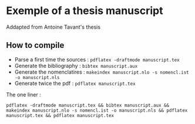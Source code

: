 # Exemple of a thesis manuscript

Addapted from Antoine Tavant's thesis


## How to compile


* Parse a first time the sources : `pdflatex -draftmode manuscript.tex`
* Generate the bibliography : `bibtex manuscript.aux`
* Generate the nomenclatires : `makeindex manuscript.nlo -s nomencl.ist -o manuscript.nls`
* Generate twice the pdf : `pdflatex manuscript.tex`

The one liner : 
```
pdflatex -draftmode manuscript.tex && bibtex manuscript.aux && makeindex manuscript.nlo -s nomencl.ist -o manuscript.nls && pdflatex manuscript.tex && pdflatex manuscript.tex
```
